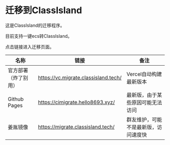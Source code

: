 # 迁移到ClassIsland

这是ClassIsland的迁移程序。

目前支持一键ecs转ClassIsland。

点击链接进入迁移页面。

| 名称                 | 链接                                 | 备注                                 |
| -------------------- | ------------------------------------ | ------------------------------------ |
| 官方部署（炸了别用） | https://vc.migrate.classisland.tech/ | Vercel自动构建最新版本               |
| Github Pages         | https://cimigrate.hello8693.xyz/     | 最新版，由于某些原因可能无法访问     |
| 姜胤镜像             | https://migrate.classisland.tech/    | 群友维护，可能不是最新版，访问速度快 |
